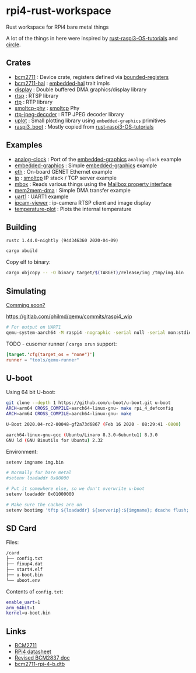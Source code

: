 # rpi4-rust-workspace

Rust workspace for RPi4 bare metal things

A lot of the things in here were inspired by [rust-raspi3-OS-tutorials](https://github.com/rust-embedded/rust-raspi3-OS-tutorials) and [circle](https://github.com/rsta2/circle).

## Crates

* [bcm2711](bcm2711/) : Device crate, registers defined via [bounded-registers](https://github.com/auxoncorp/bounded-registers)
* [bcm2711-hal](bcm2711-hal/) : [embedded-hal](https://github.com/rust-embedded/embedded-hal) trait impls
* [display](display/) : Double buffered DMA graphics/display library
* [rtsp](rtsp/) : RTSP library
* [rtp](rtp/) : RTP library
* [smoltcp-phy](smoltcp-phy/) : [smoltcp](https://github.com/smoltcp-rs/smoltcp) Phy
* [rtp-jpeg-decoder](rtp-jpeg-decoder/) : RTP JPEG decoder library
* [uplot](uplot/) : Small plotting library using `embedded-graphics` primitives
* [raspi3_boot](raspi3_boot/) : Mostly copied from [rust-raspi3-OS-tutorials](https://github.com/rust-embedded/rust-raspi3-OS-tutorials)

## Examples

* [analog-clock](examples/analog-clock/src/main.rs) : Port of the [embedded-graphics](https://github.com/jamwaffles/embedded-graphics) `analog-clock` example
* [embedded-graphics](examples/embedded-graphics/src/main.rs) : Simple [embedded-graphics](https://github.com/jamwaffles/embedded-graphics) example
* [eth](examples/eth/src/main.rs) : On-board GENET Ethernet example
* [ip](examples/ip/src/main.rs) : [smoltcp](https://github.com/smoltcp-rs/smoltcp) IP stack / TCP server example
* [mbox](examples/mbox/src/main.rs) : Reads various things using the [Mailbox property interface](https://github.com/raspberrypi/firmware/wiki/Mailbox-property-interface)
* [mem2mem-dma](examples/mem2mem-dma/src/main.rs) : Simple DMA transfer example
* [uart1](examples/uart1/src/main.rs) : UART1 example
* [ipcam-viewer](examples/ipcam-viewer/src/main.rs) : ip-camera RTSP client and image display
* [temperature-plot](examples/temperature-plot/src/main.rs) : Plots the internal temperature

## Building

`rustc 1.44.0-nightly (94d346360 2020-04-09)`

```rust
cargo xbuild
```

Copy elf to binary:

```bash
cargo objcopy -- -O binary target/$(TARGET)/release/img /tmp/img.bin
```

## Simulating

[Comming soon?](https://lists.gnu.org/archive/html/qemu-devel/2019-09/msg00681.html)

https://gitlab.com/philmd/qemu/commits/raspi4_wip

```bash
# For output on UART1
qemu-system-aarch64 -M raspi4 -nographic -serial null -serial mon:stdio -kernel /path/to/binary
```

TODO - cusomer runner / `cargo xrun` support:

```toml
[target.'cfg(target_os = "none")']
runner = "tools/qemu-runner"
```

## U-boot

Using 64 bit U-boot:

```bash
git clone --depth 1 https://github.com/u-boot/u-boot.git u-boot
ARCH=arm64 CROSS_COMPILE=aarch64-linux-gnu- make rpi_4_defconfig
ARCH=arm64 CROSS_COMPILE=aarch64-linux-gnu- make
```

```bash
U-Boot 2020.04-rc2-00048-gf2a73d6867 (Feb 16 2020 - 08:29:41 -0800)

aarch64-linux-gnu-gcc (Ubuntu/Linaro 8.3.0-6ubuntu1) 8.3.0
GNU ld (GNU Binutils for Ubuntu) 2.32
```

Environment:

```bash
setenv imgname img.bin

# Normally for bare metal
#setenv loadaddr 0x80000

# Put it somewhere else, so we don't overwrite u-boot
setenv loadaddr 0x01000000

# Make sure the caches are on
setenv bootimg 'tftp ${loadaddr} ${serverip}:${imgname}; dcache flush; dcache on; go ${loadaddr}'
```

## SD Card

Files:

```bash
/card
├── config.txt
├── fixup4.dat
├── start4.elf
├── u-boot.bin
└── uboot.env
```

Contents of `config.txt`:

```bash
enable_uart=1
arm_64bit=1
kernel=u-boot.bin
```

## Links

- [BCM2711](https://www.raspberrypi.org/documentation/hardware/raspberrypi/bcm2711/README.md)
- [RPi4 datasheet](https://github.com/raspberrypi/documentation/raw/master/hardware/raspberrypi/bcm2711/rpi_DATA_2711_1p0.pdf)
- [Revised BCM2837 doc](https://github.com/raspberrypi/documentation/files/1888662/BCM2837-ARM-Peripherals.-.Revised.-.V2-1.pdf)
- [bcm2711-rpi-4-b.dtb](https://github.com/Hexxeh/rpi-firmware/blob/master/bcm2711-rpi-4-b.dtb)
